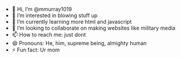 - 👋 Hi, I’m @mmurray1019
- 👀 I’m interested in blowing stuff up
- 🌱 I’m currently learning more html and javascript
- 💞️ I’m looking to collaborate on making websites like military media
- 📫 How to reach me: just dont
- 😄 Pronouns: He, him, supreme being, almighty human
- ⚡ Fun fact: Ur mom

<!---
mmurray1019/mmurray1019 is a ✨ special ✨ repository because its `README.md` (this file) appears on your GitHub profile.
You can click the Preview link to take a look at your changes.
--->
